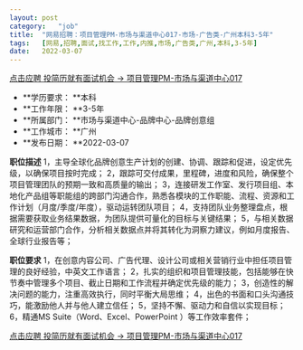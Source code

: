 ```yaml
---
layout:	post
category:	"job"
title:	"网易招聘：项目管理PM-市场与渠道中心017-市场-广告类-广州本科3-5年"
tags:	[网易,招聘,面试,找工作,工作,内推,市场,广告类,广州,本科,3-5年]
date:	2022-03-07
---
```


[点击应聘 投简历就有面试机会 -> 项目管理PM-市场与渠道中心017](http://mobile.bole.netease.com/bole/boleDetail?id=38611&employeeId=346f03c3cda5f04c&key=all)



- **学历要求： **本科
- **工作年限： **3-5年
- **所属部门： **市场与渠道中心-品牌中心-品牌创意组
- **工作城市： **广州
- **发布日期： **2022-03-07



**职位描述**
1，主导全球化品牌创意生产计划的创建、协调、跟踪和促进，设定优先级，以确保项目按时完成；
2，跟踪可交付成果，里程碑，进度和风险，确保整个项目管理团队的预期一致和高质量的输出；
3，连接研发工作室、发行项目组、本地化产品组等职能组的跨部门沟通合作，熟悉各模块的工作职能、流程、资源和工作计划（月度/季度/年度），驱动运转团队项目；
4，支持团队业务整理盘点，根据需要获取业务结果数据，为团队提供可量化的目标与关键结果；
5，与相关数据研究和运营部门合作，分析相关数据点并将其转化为洞察力建议，例如月度报告、全球行业报告等；



**职位要求**
1，在创意内容公司、广告代理、设计公司或相关营销行业中担任项目管理的良好经验，中英文工作语言；
2，扎实的组织和项目管理技能，包括能够在快节奏中管理多个项目、截止日期和工作流程并确定优先级的能力；
3，创造性的解决问题的能力，注重高效执行，同时平衡大局思维；
4，出色的书面和口头沟通技巧，能激励他人并与他人建立信任；
5，坚持不懈、驱动力和自信以实现目标；
6，精通MS Suite（Word、Excel、PowerPoint ）等工作效率套件；



[点击应聘 投简历就有面试机会 -> 项目管理PM-市场与渠道中心017](http://mobile.bole.netease.com/bole/boleDetail?id=38611&employeeId=346f03c3cda5f04c&key=all)